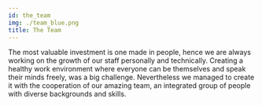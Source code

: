 ```yaml
---
id: the_team
img: ./team_blue.png
title: The Team
---
```

The most valuable investment is one made in people, hence we are always working on the growth of our staff personally and technically.
Creating a healthy work environment where everyone can be themselves and speak their minds freely, was a big challenge.
Nevertheless we managed to create it with the cooperation of our amazing team, an integrated group of people with diverse backgrounds and skills.
